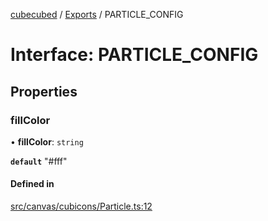 [cubecubed](/reference/README.md) / [Exports](/reference/modules.md) / PARTICLE\_CONFIG

# Interface: PARTICLE\_CONFIG

## Properties

### fillColor

• **fillColor**: `string`

**`default`** "#fff"

#### Defined in

[src/canvas/cubicons/Particle.ts:12](https://github.com/imaphatduc/cubecubed/blob/0c47e8e/src/canvas/cubicons/Particle.ts#L12)
